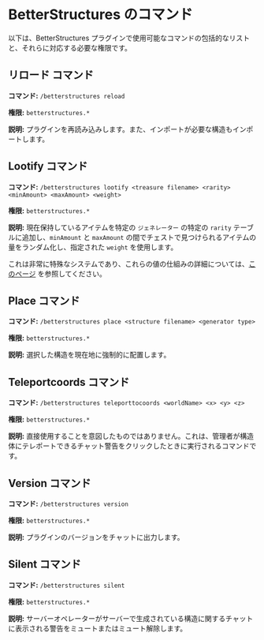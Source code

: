 # BetterStructures のコマンド

以下は、BetterStructures プラグインで使用可能なコマンドの包括的なリストと、それらに対応する必要な権限です。

## リロード コマンド

**コマンド:** `/betterstructures reload`

**権限:** `betterstructures.*`

**説明:** プラグインを再読み込みします。また、インポートが必要な構造もインポートします。

## Lootify コマンド

**コマンド:** `/betterstructures lootify <treasure filename> <rarity> <minAmount> <maxAmount> <weight>`

**権限:** `betterstructures.*`

**説明:** 現在保持しているアイテムを特定の `ジェネレーター` の特定の `rarity` テーブルに追加し、`minAmount`
と `maxAmount` の間でチェストで見つけられるアイテムの量をランダム化し、指定された `weight` を使用します。

これは非常に特殊なシステムであり、これらの値の仕組みの詳細については、[このページ]($language$/betterstructures/creating_structures.md)
を参照してください。

## Place コマンド

**コマンド:** `/betterstructures place <structure filename> <generator type>`

**権限:** `betterstructures.*`

**説明:** 選択した構造を現在地に強制的に配置します。

## Teleportcoords コマンド

**コマンド:** `/betterstructures teleporttocoords <worldName> <x> <y> <z>`

**権限:** `betterstructures.*`

**説明:** 直接使用することを意図したものではありません。これは、管理者が構造体にテレポートできるチャット警告をクリックしたときに実行されるコマンドです。

## Version コマンド

**コマンド:** `/betterstructures version`

**権限:** `betterstructures.*`

**説明:** プラグインのバージョンをチャットに出力します。

## Silent コマンド

**コマンド:** `/betterstructures silent`

**権限:** `betterstructures.*`

**説明:** サーバーオペレーターがサーバーで生成されている構造に関するチャットに表示される警告をミュートまたはミュート解除します。
